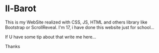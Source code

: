 # Il-Barot
This is my WebSite realized with CSS, JS, HTML and others library like Bootstrap or ScrollReveal.
I'm 17, i have done this website just for school...

If U have some tip about that write me here...

Thanks
